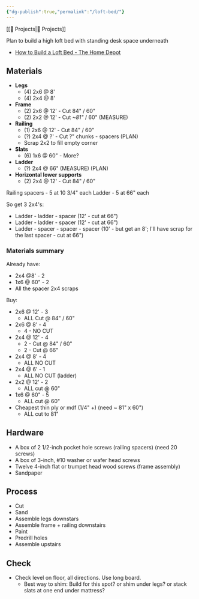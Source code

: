 ```yaml
---
{"dg-publish":true,"permalink":"/loft-bed/"}
---
```



[[📘 Projects\|📘 Projects]]

Plan to build a high loft bed with standing desk space underneath

* [How to Build a Loft Bed - The Home Depot](https://www.homedepot.com/c/ah/how-to-build-a-loft-bed/9ba683603be9fa5395fab9016d2777b3)

## Materials

* **Legs**
    * (4) 2x6 @ 8'
    * (4) 2x4 @ 8'
* **Frame**
    * (2) 2x6 @ 12' - Cut 84" / 60"
    * (2) 2x2 @ 12' - Cut *~81"* / 60" (MEASURE)
* **Railing**
    * (1) 2x6 @ 12' - Cut 84" / 60"
    * (?) 2x4 @ ?' - Cut ?" chunks - spacers (PLAN)
    * Scrap 2x2 to fill empty corner
* **Slats**
    * (6) 1x6 @ 60" - More?
* **Ladder**
    * (?) 2x4 @ 66" (MEASURE) (PLAN)
* **Horizontal lower supports**
    * (2) 2x4 @ 12' - Cut 84" / 60"

Railing spacers - 5 at 10 3/4" each
Ladder - 5 at 66" each

So get 3 2x4's:

* Ladder - ladder - spacer (12' - cut at 66")
* Ladder - ladder - spacer (12' - cut at 66")
* Ladder - spacer - spacer - spacer (10' - but get an 8'; I'll have scrap for the last spacer - cut at 66")

### Materials summary

Already have:

* 2x4 @8' - 2
* 1x6 @ 60" - 2
* All the spacer 2x4 scraps

Buy:

* 2x6 @ 12' - 3
    * ALL Cut @ 84" / 60"
* 2x6 @ 8' - 4
    * 4 - NO CUT
* 2x4 @ 12' - 4
    * 2 - Cut @ 84" / 60"
    * 2 - Cut @ 66"
* 2x4 @ 8' - 4
    * ALL NO CUT
* 2x4 @ 6' - 1
    * ALL NO CUT (ladder)
* 2x2 @ 12' - 2
    * ALL cut @ 60"
* 1x6 @ 60" - 5
    * ALL cut @ 60"
* Cheapest thin ply or mdf (1/4" +) (need ~ 81" x 60")
    * ALL cut to 81"

## Hardware

* A box of 2 1/2-inch pocket hole screws (railing spacers) (need 20 screws)
* A box of 3-inch, #10 washer or wafer head screws
* Twelve 4-inch flat or trumpet head wood screws (frame assembly)
* Sandpaper

## Process

* Cut
* Sand
* Assemble legs downstars
* Assemble frame + railing downstairs
* Paint
* Predrill holes
* Assemble upstairs

## Check

* Check level on floor, all directions. Use long board.
    * Best way to shim: Build for this spot? or shim under legs? or stack slats at one end under mattress?
